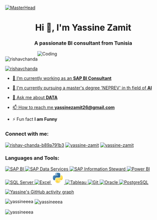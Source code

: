 [![MasterHead](https://firebasestorage.googleapis.com/v0/b/flexi-coding.appspot.com/o/dempgi7-520f8d5f-63d4-4453-8822-dbc149ae27f8.gif?alt=media&token=91c0c7b2-93c3-4029-b011-1a8703c5730d)](https://rishavchanda.io)
<h1 align="center">Hi 👋, I'm Yassine Zamit</h1>
<h3 align="center">A passionate BI consultant from Tunisia</h3>
<img align="right" alt="Coding" width="400" src="https://cdn.dribbble.com/users/1162077/screenshots/3848914/programmer.gif">


<p align="left"> <img src="https://komarev.com/ghpvc/?username=rishavchanda&label=Profile%20views&color=0e75b6&style=flat" alt="rishavchanda" /> </p>

<p align="left"> <a href="https://twitter.com/rishavchanda" target="blank"><img src="https://img.shields.io/twitter/follow/rishavchanda?logo=twitter&style=for-the-badge" alt="rishavchanda"  </p>

- 🔭 I’m currently working as an **SAP BI Consultant**

- 🌱 I'm currently pursuing a master's degree 'NEPREV' in th field of **AI**

- 💬 Ask me about **DATA**

- 📫 How to reach me **yassinezamit26@gmail.com**

- ⚡ Fun fact **I am Funny**

<h3 align="left">Connect with me:</h3>
<p align="left">
<a href="https://www.linkedin.com/in/yassine-zamit/" target="blank"><img align="center" src="https://raw.githubusercontent.com/rahuldkjain/github-profile-readme-generator/master/src/images/icons/Social/linked-in-alt.svg" alt="rishav-chanda-b89a791b3" height="30" width="40" /></a>
<a href="https://www.instagram.com/yassinezamit/" target="blank"><img align="center" src="https://raw.githubusercontent.com/rahuldkjain/github-profile-readme-generator/master/src/images/icons/Social/instagram.svg" alt="yassine-zamit" height="30" width="40" /></a>
<a href="https://www.youtube.com/@automationworld8336" target="blank"><img align="center" src="https://raw.githubusercontent.com/rahuldkjain/github-profile-readme-generator/master/src/images/icons/Social/youtube.svg" alt="yassine-zamit" height="30" width="40" /></a>
</p>
<h3 align="left">Languages and Tools:</h3>
<p align="left">
  <a href="https://www.sap.com/products/business-intelligence.html" target="_blank" rel="noreferrer">
    <img src="https://www.vectorlogo.zone/logos/sap/sap-icon.svg" alt="SAP BI" width="40" height="40"/>
  </a>
  <a href="https://www.sap.com/products/data-services.html" target="_blank" rel="noreferrer">
    <img src="https://www.vectorlogo.zone/logos/sap/sap-icon.svg" alt="SAP Data Services" width="40" height="40"/>
  </a>
  <a href="https://www.sap.com/products/information-steward.html" target="_blank" rel="noreferrer">
    <img src="https://www.vectorlogo.zone/logos/sap/sap-icon.svg" alt="SAP Information Steward" width="40" height="40"/>
  </a>
  <a href="https://powerbi.microsoft.com/" target="_blank" rel="noreferrer">
    <img src="https://www.vectorlogo.zone/logos/microsoft_powerbi/microsoft_powerbi-icon.svg" alt="Power BI" width="40" height="40"/>
  </a>
  <a href="https://www.microsoft.com/en-us/sql-server" target="_blank" rel="noreferrer">
    <img src="https://www.vectorlogo.zone/logos/microsoft_sql_server/microsoft_sql_server-icon.svg" alt="SQL Server" width="40" height="40"/>
  </a>
  <a href="https://www.microsoft.com/en-us/microsoft-365/excel" target="_blank" rel="noreferrer">
    <img src="https://www.vectorlogo.zone/logos/microsoft_excel/microsoft_excel-icon.svg" alt="Excel" width="40" height="40"/>
  </a>
  <a href="https://www.python.org/" target="_blank" rel="noreferrer">
    <img src="https://raw.githubusercontent.com/devicons/devicon/master/icons/python/python-original.svg" alt="Python" width="40" height="40"/>
  </a>
  <a href="https://www.tableau.com/" target="_blank" rel="noreferrer">
    <img src="https://www.vectorlogo.zone/logos/tableau/tableau-icon.svg" alt="Tableau" width="40" height="40"/>
  </a>
  <a href="https://git-scm.com/" target="_blank" rel="noreferrer">
    <img src="https://www.vectorlogo.zone/logos/git-scm/git-scm-icon.svg" alt="Git" width="40" height="40"/>
  </a>
  <a href="https://www.oracle.com/database/" target="_blank" rel="noreferrer">
    <img src="https://www.vectorlogo.zone/logos/oracle/oracle-icon.svg" alt="Oracle" width="40" height="40"/>
  </a>
  <a href="https://www.postgresql.org/" target="_blank" rel="noreferrer">
    <img src="https://www.vectorlogo.zone/logos/postgresql/postgresql-icon.svg" alt="PostgreSQL" width="40" height="40"/>
  </a>
</p>

[![Yassine's GitHub activity graph](https://activity-graph.herokuapp.com/graph?username=yassineeea&&theme=xcode)](https://github.com/yassineeea)

<p><img align="left" src="https://github-readme-stats.vercel.app/api/top-langs?username=yassineeea&show_icons=true&locale=en&layout=compact&theme=tokyonight" alt="yassineeea" /></p>

<p>&nbsp;<img align="center" src="https://github-readme-stats.vercel.app/api?username=yassineeea&show_icons=true&locale=en&theme=tokyonight" alt="yassineeea" /></p>

<p><img align="center" src="https://github-readme-streak-stats.herokuapp.com/?user=yassineeea&&theme=tokyonight" alt="yassineeea" /></p>

<!--
**yassineeea/yassineeea** is a ✨ _special_ ✨ repository because its `README.md` (this file) appears on your GitHub profile.

Here are some ideas to get you started:

- 🔭 I’m currently working on ...
- 🌱 I’m currently learning ...
- 👯 I’m looking to collaborate on ...
- 🤔 I’m looking for help with ...
- 💬 Ask me about ...
- 📫 How to reach me: ...
- 😄 Pronouns: ...
- ⚡ Fun fact: ...
-->
